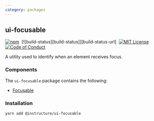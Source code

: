 ```yaml
---
category: packages
---
```


## ui-focusable

[![npm][npm]][npm-url]&nbsp;
[![build-status][build-status]][build-status-url]&nbsp;
[![MIT License][license-badge]][license]&nbsp;
[![Code of Conduct][coc-badge]][coc]

A utility used to identify when an element receives focus.

### Components

The `ui-focusable` package contains the following:

- [Focusable](#Focusable)

### Installation

```sh
yarn add @instructure/ui-focusable
```

[npm]: https://img.shields.io/npm/v/@instructure/ui-focusable.svg
[npm-url]: https://npmjs.com/package/@instructure/ui-focusable
[license-badge]: https://img.shields.io/npm/l/instructure-ui.svg?style=flat-square
[license]: https://github.com/instructure/instructure-ui/blob/master/LICENSE
[coc-badge]: https://img.shields.io/badge/code%20of-conduct-ff69b4.svg?style=flat-square
[coc]: https://github.com/instructure/instructure-ui/blob/master/CODE_OF_CONDUCT.md
